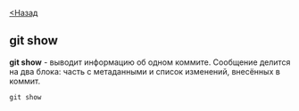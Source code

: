 [<Назад](readme.md)
## git show

**git show** - выводит информацию об одном коммите.
Сообщение делится на два блока: часть с метаданными и список изменений, внесённых в коммит. 
```
git show
```